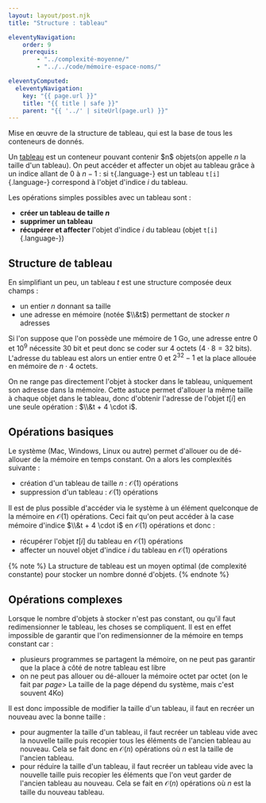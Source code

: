 ```yaml
---
layout: layout/post.njk 
title: "Structure : tableau"

eleventyNavigation:
    order: 9
    prerequis:
        - "../complexité-moyenne/"
        - "../../code/mémoire-espace-noms/"

eleventyComputed:
  eleventyNavigation:
    key: "{{ page.url }}"
    title: "{{ title | safe }}"
    parent: "{{ '../' | siteUrl(page.url) }}"
---
```


<!-- début résumé -->

Mise en œuvre de la structure de tableau, qui est la base de tous les conteneurs de donnés.

<!-- end résumé -->

Un [tableau](https://fr.wikipedia.org/wiki/Tableau_(structure_de_donn%C3%A9es)) est un conteneur pouvant contenir $n$ objets(on appelle $n$ la taille d'un tableau). On peut accéder et affecter un objet au tableau grâce à un indice allant de $0$ à $n-1$ : si `t`{.language-} est un tableau `t[i]`{.language-} correspond à l'objet d'indice $i$ du tableau.

Les opérations simples possibles avec un tableau sont :

* **créer un tableau de taille $n$**
* **supprimer un tableau**
* **récupérer et affecter** l'objet d'indice $i$ du tableau (objet `t[i]`{.language-})

## Structure de tableau

En simplifiant un peu, un tableau $t$ est une structure composée deux champs :

* un entier $n$ donnant sa taille
* une adresse en mémoire (notée $\\&t$) permettant de stocker $n$ adresses

Si l'on suppose que l'on possède une mémoire de 1 Go, une adresse entre 0 et $10^9$ nécessite 30 bit et peut donc se coder sur 4 octets ($4 \cdot 8 = 32$ bits). L'adresse du tableau est alors un entier entre 0 et $2^32-1$ et la place allouée en mémoire de $n \cdot 4$ octets.

On ne range pas directement l'objet à stocker dans le tableau, uniquement son adresse dans la mémoire. Cette astuce permet d'allouer la même taille à chaque objet dans le tableau, donc d'obtenir l'adresse de l'objet $t[i]$ en une seule opération : $\\&t + 4 \cdot i$.

## Opérations basiques

Le système (Mac, Windows, Linux ou autre) permet d'allouer ou de dé-allouer de la mémoire en temps constant. On a alors les complexités suivante :

* création d'un tableau de taille $n$ : $\mathcal{O}(1)$ opérations
* suppression d'un tableau : $\mathcal{O}(1)$ opérations

Il est de plus possible d'accéder via le système à un élément quelconque de la mémoire en $\mathcal{O}(1)$ opérations. Ceci  fait qu'on peut accéder à la case mémoire d'indice  $\\&t + 4 \cdot i$ en $\mathcal{O}(1)$ opérations et donc :

* récupérer l'objet $t[i]$ du tableau en $\mathcal{O}(1)$ opérations
* affecter un nouvel objet d'indice $i$ du tableau en $\mathcal{O}(1)$ opérations

{% note %}
La structure de tableau est un moyen optimal (de complexité constante) pour stocker un nombre donné d'objets.
{% endnote %}

## Opérations complexes

Lorsque le nombre d'objets à stocker n'est pas constant, ou qu'il faut redimensionner le tableau, les choses se compliquent. Il est en effet impossible de garantir que l'on redimensionner de la mémoire en temps constant car :

* plusieurs programmes se partagent la mémoire, on ne peut pas garantir que la place à côté de notre tableau est libre
* on ne peut pas allouer ou dé-allouer la mémoire octet par octet (on le fait par *page*> La taille de la page dépend du système, mais c'est souvent 4Ko)

Il est donc impossible de modifier la taille d'un tableau, il faut en recréer un nouveau avec la bonne taille :

* pour augmenter la taille d'un tableau, il faut recréer un tableau vide avec la nouvelle taille puis recopier tous les éléments de l'ancien tableau au nouveau. Cela se fait donc en $\mathcal{O}(n)$ opérations où $n$ est la taille de l'ancien tableau.
* pour réduire la taille d'un tableau, il faut recréer un tableau vide avec la nouvelle taille puis recopier les éléments que l'on veut garder de l'ancien tableau au nouveau. Cela se fait en $\mathcal{O}(n)$ opérations où $n$ est la taille du nouveau tableau.
